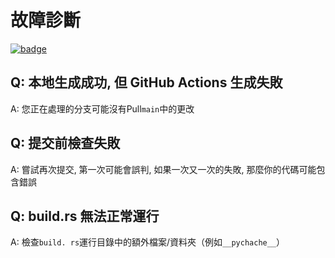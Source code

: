 # 故障診斷

[![badge](https://img.shields.io/endpoint.svg?url=https%3A%2F%2Fgezf7g7pd5.execute-api.ap-northeast-1.amazonaws.com%2Fdefault%2Fsource_up_to_date%3Fowner%3Derg-lang%26repos%3Derg%26ref%3Dmain%26path%3Ddoc/EN/dev_guide/troubleshooting.md%26commit_hash%3Db57b46405734013fee2925f43d4a46ad8898267d)](https://gezf7g7pd5.execute-api.ap-northeast-1.amazonaws.com/default/source_up_to_date?owner=erg-lang&repos=erg&ref=main&path=doc/EN/dev_guide/troubleshooting.md&commit_hash=b57b46405734013fee2925f43d4a46ad8898267d)

## Q: 本地生成成功, 但 GitHub Actions 生成失敗

A: 您正在處理的分支可能沒有Pull`main`中的更改

## Q: 提交前檢查失敗

A: 嘗試再次提交, 第一次可能會誤判, 如果一次又一次的失敗, 那麼你的代碼可能包含錯誤

## Q: build.rs 無法正常運行

A: 檢查`build. rs`運行目錄中的額外檔案/資料夾（例如`__pychache__`）
